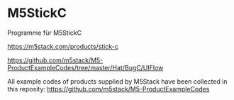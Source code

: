 # M5StickC
Programme für M5StickC

https://m5stack.com/products/stick-c


https://github.com/m5stack/M5-ProductExampleCodes/tree/master/Hat/BugC/UIFlow

All example codes of products supplied by M5Stack have been collected in this reposity:
https://github.com/m5stack/M5-ProductExampleCodes
